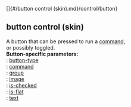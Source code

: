 []{#/button control (skin).md}/control/button}    
## button control (skin)    
A button that can be pressed to run a [command](/%7Bskin%7D/commands),    
or possibly toggled.    
**Button-specific parameters:**    
:   [button-type](/%7Bskin%7D/param/button-type)    
:   [command](/%7Bskin%7D/param/command)    
:   [group](/%7Bskin%7D/param/group)    
:   [image](/%7Bskin%7D/param/image)    
:   [is-checked](/%7Bskin%7D/param/is-checked)    
:   [is-flat](/%7Bskin%7D/param/is-flat)    
:   [text](/%7Bskin%7D/param/text)  